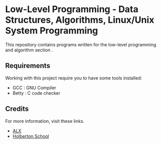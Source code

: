 # Low-Level Programming - Data Structures, Algorithms, Linux/Unix System Programming

This repository contains programs written for the low-level programming and algorithm section .

## Requirements
Working with this project require you to have some tools installed:

- GCC : GNU Compiler
- Betty : C code checker

## Credits
For more information, visit these links.

- [ALX](https://www.alxafrica.com/)
- [Holberton School](https://www.holbertonschool.com/)

